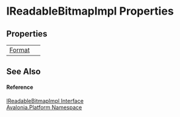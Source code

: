 # IReadableBitmapImpl Properties




## Properties
<table>
<tr>
<td><a href="P_Avalonia_Platform_IReadableBitmapImpl_Format">Format</a></td>
<td> </td>
</tr>
</table>

## See Also


#### Reference
<a href="T_Avalonia_Platform_IReadableBitmapImpl">IReadableBitmapImpl Interface</a>  
<a href="N_Avalonia_Platform">Avalonia.Platform Namespace</a>  
